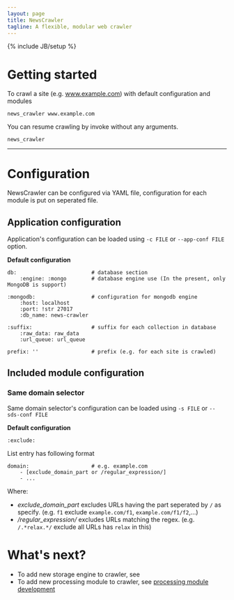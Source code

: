 ```yaml
---
layout: page
title: NewsCrawler
tagline: A flexible, modular web crawler
---
```

{% include JB/setup %}

# Getting started #

To crawl a site (e.g. www.example.com) with default configuration
and modules

    news_crawler www.example.com

You can resume crawling by invoke without any arguments.

    news_crawler

-----------------------------------------------

# Configuration #

NewsCrawler can be configured via YAML file, configuration for each
module is put on seperated file.

## Application configuration ##

Application's configuration can be loaded using `-c FILE` or `--app-conf FILE`
option.

**Default configuration**

    db:                        # database section
        :engine: :mongo        # database engine use (In the present, only MongoDB is support)

    :mongodb:                  # configuration for mongodb engine
        :host: localhost
        :port: !str 27017
        :db_name: news-crawler

    :suffix:                   # suffix for each collection in database
        :raw_data: raw_data
        :url_queue: url_queue

    prefix: ''                 # prefix (e.g. for each site is crawled)

## Included module configuration ##

### Same domain selector ###
Same domain selector's configuration can be loaded using `-s FILE` or
`--sds-conf FILE`

**Default configuration**

    :exclude:

List entry has following format

    domain:                    # e.g. example.com
        - [exclude_domain_part or /regular_expression/]
        - ...

Where:

* *exclude_domain_part* excludes URLs having the part seperated by `/` as
  specify. (e.g. `f1` exclude `example.com/f1`, `example.com/f1/f2`,...)
* */regular_expression/* excludes URLs matching the
  regex. (e.g. `/.*relax.*/` exclude all URLs has `relax` in
  this)

# What's next? #
* To add new storage engine to crawler, see 
* To add new processing module to crawler, see [processing module development]({{BASE_PATH}}/pages/dev_processing_module.html)
